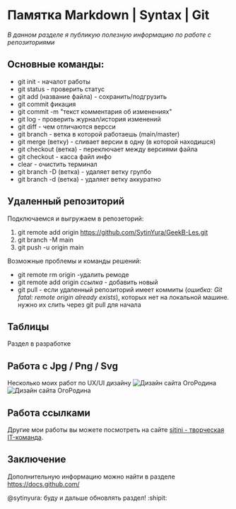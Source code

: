 # Памятка Markdown | Syntax | Git 
_В данном разделе я публикую полезную информацию по работе с репозиториями_


## Основные команды:
* git init - началот работы
* git status - проверить статус
* git add (название файла) - сохранить/подгрузить
* git commit фикация
* git commit -m "текст комментария об изменениях"
* git log - проверить журнал/история изменений
* git diff - чем отличаются версси
* git branch - ветка в которой работаешь (main/master)
* git merge (ветку) - сливает версии в одну (в которой находишся)
* git checkout (ветка) - переключает между версиями файла
* git checkout - касса файл инфо
* clear - очистить терминал
* git branch -D (ветка) - удаляет ветку групбо
* git branch -d (ветка) - удаляет ветку аккуратно

## Удаленный репозиторий

Подключаемся и выгружаем в репозеторий:
1. git remote add origin https://github.com/SytinYura/GeekB-Les.git
2. git branch -M main
3. git push -u origin main

Возможные проблемы и команды решений:
* git remote rm origin -удалить ремоде
* git remote add origin _ссылка_ - добавить новый
* git pull - если удаленный репозиторий имеет коммиты (_ошибка: Git fatal: remote origin already exists_), которых нет на локальной машине. нужно  их слить через git pull для начала

## Таблицы
Раздел в разработке

## Работа с Jpg / Png / Svg
Несколько моих работ по UX/UI дизайну 
![Дизайн сайта ОгоРодина](https://sitini.ru/img/Web_sitini_14.jpg)
![Дизайн сайта ОгоРодина](https://sitini.ru/img/Web_sitini_15.jpg)

## Работа ссылками
Другие мои работы вы можете посмотреть на сайте [sitini - творческая IT-команда](https://sitini.ru/).

## Заключение
Дополнительную информацию можно найти в разделе https://docs.github.com/

@sytinyura: буду и дальше обновлять раздел! :shipit:

